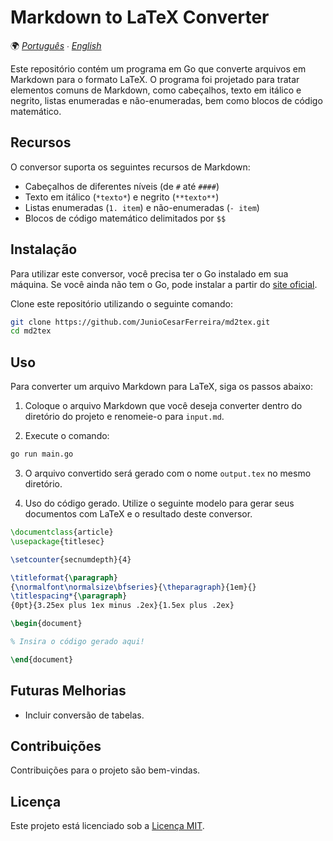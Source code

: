 # Markdown to LaTeX Converter

🌍 *[Português](README.md) ∙ [English](README_en.md)*

Este repositório contém um programa em Go que converte arquivos em Markdown para o formato LaTeX. O programa foi projetado para tratar elementos comuns de Markdown, como cabeçalhos, texto em itálico e negrito, listas enumeradas e não-enumeradas, bem como blocos de código matemático.

## Recursos

O conversor suporta os seguintes recursos de Markdown:

- Cabeçalhos de diferentes níveis (de `#` até `####`)
- Texto em itálico (`*texto*`) e negrito (`**texto**`)
- Listas enumeradas (`1. item`) e não-enumeradas (`- item`)
- Blocos de código matemático delimitados por `$$`

## Instalação

Para utilizar este conversor, você precisa ter o Go instalado em sua máquina. Se você ainda não tem o Go, pode instalar a partir do [site oficial](https://golang.org/dl/).

Clone este repositório utilizando o seguinte comando:

```bash
git clone https://github.com/JunioCesarFerreira/md2tex.git
cd md2tex
```

## Uso

Para converter um arquivo Markdown para LaTeX, siga os passos abaixo:

1. Coloque o arquivo Markdown que você deseja converter dentro do diretório do projeto e renomeie-o para `input.md`.

2. Execute o comando:

```bash
go run main.go
```

3. O arquivo convertido será gerado com o nome `output.tex` no mesmo diretório.

4. Uso do código gerado. Utilize o seguinte modelo para gerar seus documentos com LaTeX e o resultado deste conversor.

```tex
\documentclass{article}
\usepackage{titlesec}

\setcounter{secnumdepth}{4}

\titleformat{\paragraph}
{\normalfont\normalsize\bfseries}{\theparagraph}{1em}{}
\titlespacing*{\paragraph}
{0pt}{3.25ex plus 1ex minus .2ex}{1.5ex plus .2ex}

\begin{document}

% Insira o código gerado aqui!

\end{document}
```

## Futuras Melhorias

- Incluir conversão de tabelas.


## Contribuições

Contribuições para o projeto são bem-vindas.

## Licença

Este projeto está licenciado sob a [Licença MIT](LICENSE).
